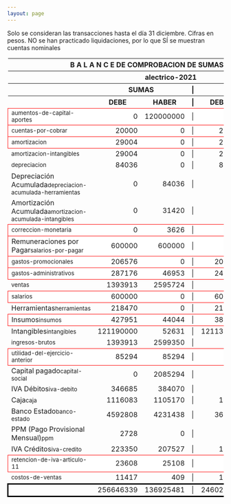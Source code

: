 ```yaml
--- 
layout: page
--- 
```

<script>

$('* div').each(function () {   
    var item = $(this).text();
    var num = Number(item).toLocaleString('en');

    if (Number(item) < 0) {
        num = num.replace('-', '');
        $(this).addClass('negMoney');
    } else {
        $(this).addClass('enMoney');
    }

    $(this).text(num);
});
</script>
 


Solo se consideran las transacciones hasta el día 31	diciembre.
Cifras en pesos.
NO se han practicado liquidaciones, por lo que SÍ se muestran cuentas nominales
<table rules='groups'>
<style> tfoot {  border: 3px solid black;  } </style> 
<thead><th colspan='7'> B A L A N C E  DE COMPROBACION DE SUMAS Y DE SALDOS </th> </thead>
<thead> <th colspan='7'> alectrico-2021</th></thead>
<thead> <th> </th> <th align='center' colspan= '2'>SUMAS</th> <th>|</th> <th align='center' colspan='2'>SALDOS</th> <th rowspan='2' > Errores </th> </thead>
<thead> <th></th>  <th align='center'>DEBE</th> <th align='center'>HABER</th> <th>|</th> <th align='center'>DEBER</th> <th align='center'>ACREEDOR</th> <th>A Corregir </th> </thead>
<tbody>
<tr style=' background: #fff; border: 1px solid red;'>
<td><small>aumentos-de-capital-aportes</small></td> <td align='right'>0</td> <td align='right'>120000000</td> <td> | </td> <td align='right'> 0</td> <td align='right'>120000000</td> </tr>
<tr style=' background: #fff; border: 1px solid red;'>
<td><small>cuentas-por-cobrar</small></td> <td align='right'>20000</td> <td align='right'>0</td> <td> | </td> <td align='right'> 20000</td> <td align='right'>0</td> </tr>
<tr style=' background: #fff; border: 1px solid red;'>
<td><small>amortizacion</small></td> <td align='right'>29004</td> <td align='right'>0</td> <td> | </td> <td align='right'> 29004</td> <td align='right'>0</td> </tr>
<tr>
<td><small>amortizacion-intangibles</small></td> <td align='right'>29004</td> <td align='right'>0</td> <td> | </td> <td align='right'> 29004</td> <td align='right'>0</td>
</tr>
<tr>
<td><small>depreciacion</small></td> <td align='right'>84036</td> <td align='right'>0</td> <td> | </td> <td align='right'> 84036</td> <td align='right'>0</td>
</tr>
<tr>
<td>Depreciación Acumulada<small>depreciacion-acumulada-herramientas</small></td> <td align='right'>0</td> <td align='right'>84036</td> <td> | </td> <td align='right'> 0</td> <td align='right'>84036</td>
</tr>
<tr>
<td>Amortización Acumulada<small>amortizacion-acumulada-intangibles</small></td> <td align='right'>0</td> <td align='right'>31420</td> <td> | </td> <td align='right'> 0</td> <td align='right'>31420</td>
</tr>
<tr style=' background: #fff; border: 1px solid red;'>
<td><small>correccion-monetaria</small></td> <td align='right'>0</td> <td align='right'>3626</td> <td> | </td> <td align='right'> 0</td> <td align='right'>3626</td> </tr>
<tr style=' background: #fff; border: 1px solid red;'>
<td>Remuneraciones por Pagar<small>salarios-por-pagar</small></td> <td align='right'>600000</td> <td align='right'>600000</td> <td> | </td> <td align='right'> 0</td> <td align='right'>0</td> </tr>
<tr style=' background: #fff; border: 1px solid red;'>
<td><small>gastos-promocionales</small></td> <td align='right'>206576</td> <td align='right'>0</td> <td> | </td> <td align='right'> 206576</td> <td align='right'>0</td> </tr>
<tr style=' background: #fff; border: 1px solid red;'>
<td><small>gastos-administrativos</small></td> <td align='right'>287176</td> <td align='right'>46953</td> <td> | </td> <td align='right'> 240223</td> <td align='right'>0</td> </tr>
<tr>
<td><small>ventas</small></td> <td align='right'>1393913</td> <td align='right'>2595724</td> <td> | </td> <td align='right'> 0</td> <td align='right'>1201811</td>
</tr>
<tr style=' background: #fff; border: 1px solid red;'>
<td><small>salarios</small></td> <td align='right'>600000</td> <td align='right'>0</td> <td> | </td> <td align='right'> 600000</td> <td align='right'>0</td> </tr>
<tr>
<td>Herramientas<small>herramientas</small></td> <td align='right'>218470</td> <td align='right'>0</td> <td> | </td> <td align='right'> 218470</td> <td align='right'>0</td>
</tr>
<tr style=' background: #fff; border: 1px solid red;'>
<td>Insumos<small>insumos</small></td> <td align='right'>427951</td> <td align='right'>44044</td> <td> | </td> <td align='right'> 383907</td> <td align='right'>0</td> </tr>
<tr>
<td>Intangibles<small>intangibles</small> </td> <td align='right'>121190000</td> <td align='right'>52631</td> <td> | </td> <td align='right'> 121137369</td> <td align='right'>0</td> 
<td colspan='2' style=' background: #faa; border: 1px solid red;'>Subcuenta </td>
</tr>
<tr>
<td><small>ingresos-brutos</small></td> <td align='right'>1393913</td> <td align='right'>2599350</td> <td> | </td> <td align='right'> 0</td> <td align='right'>1205437</td>
</tr>
<tr style=' background: #fff; border: 1px solid red;'>
<td><small>utilidad-del-ejercicio-anterior</small></td> <td align='right'>85294</td> <td align='right'>85294</td> <td> | </td> <td align='right'> 0</td> <td align='right'>0</td> </tr>
<tr>
<td>Capital pagado<small>capital-social</small></td> <td align='right'>0</td> <td align='right'>2085294</td> <td> | </td> <td align='right'> 0</td> <td align='right'>2085294</td>
</tr>
<tr>
<td>IVA Débitos<small>iva-debito</small></td> <td align='right'>346685</td> <td align='right'>384070</td> <td> | </td> <td align='right'> 0</td> <td align='right'>37385</td>
</tr>
<tr>
<td>Caja<small>caja</small></td> <td align='right'>1116083</td> <td align='right'>1105170</td> <td> | </td> <td align='right'> 10913</td> <td align='right'>0</td>
</tr>
<tr>
<td>Banco Estado<small>banco-estado</small></td> <td align='right'>4592808</td> <td align='right'>4231438</td> <td> | </td> <td align='right'> 361370</td> <td align='right'>0</td>
</tr>
<tr>
<td>PPM (Pago Provisional Mensual)<small>ppm</small></td> <td align='right'>2728</td> <td align='right'>0</td> <td> | </td> <td align='right'> 2728</td> <td align='right'>0</td>
</tr>
<tr>
<td>IVA Créditos<small>iva-credito</small></td> <td align='right'>223350</td> <td align='right'>207527</td> <td> | </td> <td align='right'> 15823</td> <td align='right'>0</td>
</tr>
<tr style=' background: #fff; border: 1px solid red;'>
<td><small>retencion-de-iva-articulo-11</small></td> <td align='right'>23608</td> <td align='right'>25108</td> <td> | </td> <td align='right'> 0</td> <td align='right'>1500</td> </tr>
<tr>
<td><small>costos-de-ventas</small></td> <td align='right'>11417</td> <td align='right'>409</td> <td> | </td> <td align='right'> 11008</td> <td align='right'>0</td>
</tr>
</tbody>
<tfoot>
<tr> <td></td> <td align='right'> <div>256646339</div></td> <td align='right'> <div>136925481</div></td><td> | </td> <td align='right'> <div>246026854</div></td> <td align='right'> <div>126305996</div></td> </tr>
</tfoot>
</table>
